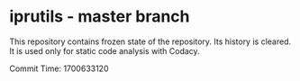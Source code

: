 # iprutils - master branch

This repository contains frozen state of the repository.
Its history is cleared. It is used only for static code
analysis with Codacy.

Commit Time: 1700633120